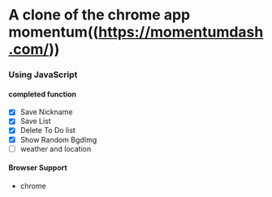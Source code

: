 # A clone of the chrome app momentum((https://momentumdash.com/))
### Using JavaScript
#### completed function
- [x] Save Nickname
- [x] Save List
- [x] Delete To Do list
- [x] Show Random BgdImg
- [ ] weather and location

#### Browser Support
- chrome 